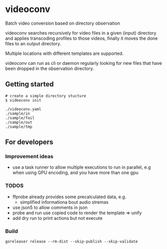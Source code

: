 # videoconv

Batch video conversion based on directory observation

videoconv searches recursively for video files in a given (input) directory and applies transcoding 
profiles to those videos, finally it moves the done files to an output directory.

Multiple locations with different templates are supported.

videoconv can run as cli or daemon regularly looking for new files that have been dropped in the observation directory.


## Getting started

    # create a simple directory stucture
    $ videoconv init

    ./videoconv.yaml
    ./sample/in
    ./sample/fail
    ./sample/out
    ./sample/tmp
    
## For developers

### Improvement ideas

* use a task runner to allow multiple executions to run in parallel, 
e.g when using GPU encoding, and you have more than one gpu

### TODOS
* ffprobe already provides some precalculated data, e.g. 
  * simplified informationa bout audio stremas
* use json5 to allow comments in json
* probe and run use copied code to render the template => unify
* add dry run to print actions but not execute
### Build

    goreleaser release --rm-dist --skip-publish --skip-validate
